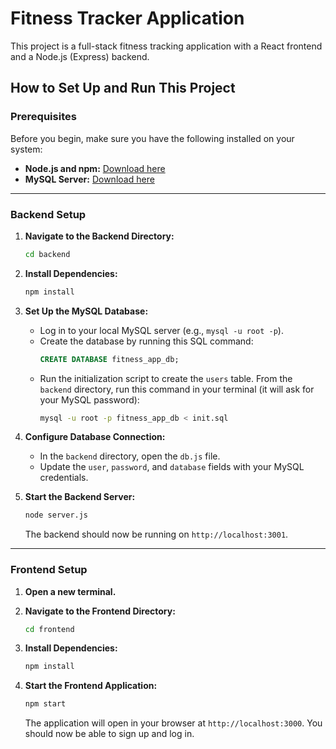 # Fitness Tracker Application

This project is a full-stack fitness tracking application with a React frontend and a Node.js (Express) backend.

## How to Set Up and Run This Project

### Prerequisites

Before you begin, make sure you have the following installed on your system:
*   **Node.js and npm:** [Download here](https://nodejs.org/)
*   **MySQL Server:** [Download here](https://dev.mysql.com/downloads/mysql/)

---

### Backend Setup

1.  **Navigate to the Backend Directory:**
    ```bash
    cd backend
    ```

2.  **Install Dependencies:**
    ```bash
    npm install
    ```

3.  **Set Up the MySQL Database:**
    *   Log in to your local MySQL server (e.g., `mysql -u root -p`).
    *   Create the database by running this SQL command:
        ```sql
        CREATE DATABASE fitness_app_db;
        ```
    *   Run the initialization script to create the `users` table. From the `backend` directory, run this command in your terminal (it will ask for your MySQL password):
        ```bash
        mysql -u root -p fitness_app_db < init.sql
        ```

4.  **Configure Database Connection:**
    *   In the `backend` directory, open the `db.js` file.
    *   Update the `user`, `password`, and `database` fields with your MySQL credentials.

5.  **Start the Backend Server:**
    ```bash
    node server.js
    ```
    The backend should now be running on `http://localhost:3001`.

---

### Frontend Setup

1.  **Open a new terminal.**

2.  **Navigate to the Frontend Directory:**
    ```bash
    cd frontend
    ```

3.  **Install Dependencies:**
    ```bash
    npm install
    ```

4.  **Start the Frontend Application:**
    ```bash
    npm start
    ```
    The application will open in your browser at `http://localhost:3000`. You should now be able to sign up and log in.
